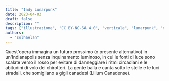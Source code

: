 ```yaml
---
title: "Indy Lunarpunk"
date: 2023-04-03
draft: false
description: ""
tags: ["illustrazione", "CC BY-NC-SA 4.0", "verticale", "lunarpunk", "notte", "città", "musica", "infrastruttura"]
authors:
  - "solhaelan"
---
```


Quest'opera immagina un futuro prossimo (o presente alternativo) in un'Indianapolis senza inquinamento luminoso, in cui le fonti di luce sono scalate verso il rosso per evitare di danneggiare i ritmi circadiani e le abitudini di volo dei chirotteri. La gente balla e canta sotto le stelle e le luci stradali, che somigliano a gigli canadesi (Lilium Canadense).
